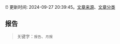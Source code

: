 :alarm_clock: 更新时间: 2024-09-27 20:39:45。[文章来源](/README.md)、[文章分类](/TAGS.md)

## 报告


> 关键字：`报告`、`月报`



